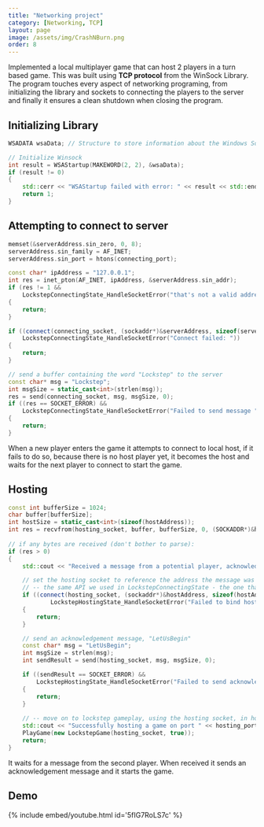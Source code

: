 ```yaml
---
title: "Networking project"
category: [Networking, TCP]
layout: page
image: /assets/img/CrashNBurn.png
order: 8
---
```

Implemented a local multiplayer game that can host 2 players in a turn based game. This was built using __TCP protocol__ from the WinSock Library. The program touches every aspect of networking programing, from initializing the library and sockets to connecting the players to the server and finally it ensures a clean shutdown when closing the program.
## Initializing Library
```c++
WSADATA wsaData; // Structure to store information about the Windows Sockets implementation

// Initialize Winsock
int result = WSAStartup(MAKEWORD(2, 2), &wsaData);
if (result != 0) 
{
    std::cerr << "WSAStartup failed with error: " << result << std::endl;
    return 1;
}
```
## Attempting to connect to server
```c++
memset(&serverAddress.sin_zero, 0, 8);
serverAddress.sin_family = AF_INET;
serverAddress.sin_port = htons(connecting_port);

const char* ipAddress = "127.0.0.1";
int res = inet_pton(AF_INET, ipAddress, &serverAddress.sin_addr);
if (res != 1 &&
    LockstepConnectingState_HandleSocketError("that's not a valid address! "))
{
    return;
}

if ((connect(connecting_socket, (sockaddr*)&serverAddress, sizeof(serverAddress)) == SOCKET_ERROR) &&
    LockstepConnectingState_HandleSocketError("Connect failed: "))
{
    return;
}

// send a buffer containing the word "Lockstep" to the server
const char* msg = "Lockstep";
int msgSize = static_cast<int>(strlen(msg));
res = send(connecting_socket, msg, msgSize, 0);
if ((res == SOCKET_ERROR) &&
    LockstepConnectingState_HandleSocketError("Failed to send message "))
{
    return;
}
```
When a new player enters the game it attempts to connect to local host, if it fails to do so, because there is no host player yet, it becomes the host and waits for the next player to connect to start the game.

## Hosting 
```c++
const int bufferSize = 1024;
char buffer[bufferSize];
int hostSize = static_cast<int>(sizeof(hostAddress));
int res = recvfrom(hosting_socket, buffer, bufferSize, 0, (SOCKADDR*)&hostAddress, &hostSize);
    
// if any bytes are received (don't bother to parse):
if (res > 0)
{
    std::cout << "Received a message from a potential player, acknowledging..." << std::endl;

    // set the hosting socket to reference the address the message was received from
    // -- the same API we used in LockstepConnectingState - the one that lets us use send/recv with a UDP socket...
    if ((connect(hosting_socket, (sockaddr*)&hostAddress, sizeof(hostAddress)) == SOCKET_ERROR) &&
            LockstepHostingState_HandleSocketError("Failed to bind hosting socket"))
    {
        return;
    }

    // send an acknowledgement message, "LetUsBegin"
    const char* msg = "LetUsBegin";
    int msgSize = strlen(msg);
    int sendResult = send(hosting_socket, msg, msgSize, 0);

    if ((sendResult == SOCKET_ERROR) &&
        LockstepHostingState_HandleSocketError("Failed to send acknowledgement"))
    {
        return;
    }
    
    // -- move on to lockstep gameplay, using the hosting socket, in host mode
    std::cout << "Successfully hosting a game on port " << hosting_port << " with another user, moving on to gameplay..." << std::endl;
    PlayGame(new LockstepGame(hosting_socket, true));
    return;
}
```
It waits for a message from the second player. When received it sends an acknowledgement message and it starts the game.
## Demo

{% 
    include embed/youtube.html id='5fIG7RoLS7c' 
%}